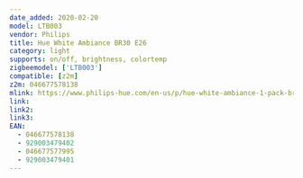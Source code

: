 ```yaml
---
date_added: 2020-02-20
model: LTB003
vendor: Philips
title: Hue White Ambiance BR30 E26
category: light
supports: on/off, brightness, colortemp
zigbeemodel: ['LTB003']
compatible: [z2m]
z2m: 046677578138
mlink: https://www.philips-hue.com/en-us/p/hue-white-ambiance-1-pack-br30-e26/046677577995
link: 
link2: 
link3: 
EAN:
  - 046677578138
  - 929003479402
  - 046677577995
  - 929003479401
---
```

